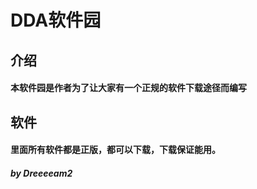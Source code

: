 # DDA软件园
## 介绍
#### 本软件园是作者为了让大家有一个正规的软件下载途径而编写
## 软件 
#### 里面所有软件都是正版，都可以下载，下载保证能用。
##### by Dreeeeam2
